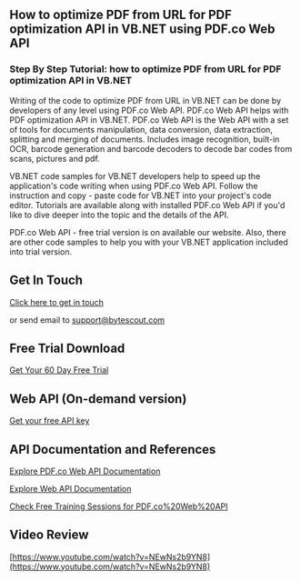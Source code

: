 ## How to optimize PDF from URL for PDF optimization API in VB.NET using PDF.co Web API

### Step By Step Tutorial: how to optimize PDF from URL for PDF optimization API in VB.NET

Writing of the code to optimize PDF from URL in VB.NET can be done by developers of any level using PDF.co Web API. PDF.co Web API helps with PDF optimization API in VB.NET. PDF.co Web API is the Web API with a set of tools for documents manipulation, data conversion, data extraction, splitting and merging of documents. Includes image recognition, built-in OCR, barcode generation and barcode decoders to decode bar codes from scans, pictures and pdf.

VB.NET code samples for VB.NET developers help to speed up the application's code writing when using PDF.co Web API. Follow the instruction and copy - paste code for VB.NET into your project's code editor. Tutorials are available along with installed PDF.co Web API if you'd like to dive deeper into the topic and the details of the API.

PDF.co Web API - free trial version is on available our website. Also, there are other code samples to help you with your VB.NET application included into trial version.

## Get In Touch

[Click here to get in touch](https://bytescout.zendesk.com/hc/en-us/requests/new?subject=PDF.co%20Web%20API%20Question)

or send email to [support@bytescout.com](mailto:support@bytescout.com?subject=PDF.co%20Web%20API%20Question) 

## Free Trial Download

[Get Your 60 Day Free Trial](https://bytescout.com/download/web-installer?utm_source=github-readme)

## Web API (On-demand version)

[Get your free API key](https://pdf.co/documentation/api?utm_source=github-readme)

## API Documentation and References

[Explore PDF.co Web API Documentation](https://bytescout.com/documentation/index.html?utm_source=github-readme)

[Explore Web API Documentation](https://pdf.co/documentation/api?utm_source=github-readme)

[Check Free Training Sessions for PDF.co%20Web%20API](https://academy.bytescout.com/)

## Video Review

[https://www.youtube.com/watch?v=NEwNs2b9YN8](https://www.youtube.com/watch?v=NEwNs2b9YN8)